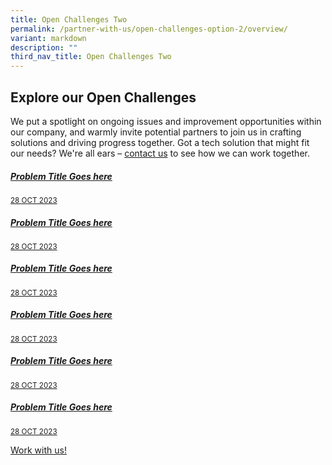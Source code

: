 ```yaml
---
title: Open Challenges Two
permalink: /partner-with-us/open-challenges-option-2/overview/
variant: markdown
description: ""
third_nav_title: Open Challenges Two
---
```

<h2>Explore our Open Challenges</h2>
<p> We put a spotlight on ongoing issues and improvement opportunities within our company, and warmly invite potential partners to join us in crafting solutions and driving progress together. Got a tech solution that might fit our needs? We're all ears – <a href="https://www.mindef.gov.sg/web/portal/rsaf/home/">contact us</a> to see how we can work together.
</p>
<div class="row">
  <div class="col">
    <a class="card-link" href="/open-challenges/problem-one"><div class="media-card-plain bg-media-color-1 padding--lg">
        <div>
          <h5 class="has-text-white">
            <b>Problem Title Goes here</b>
          </h5>
        </div>
        <div class="is-fluid padding--top--md description">
          <small class="has-text-white">28 OCT 2023</small>
        </div>
      </div>
    </a>
  </div>
  <div class="col">
    <a class="card-link" href="/open-challenges/problem-two"><div class="media-card-plain bg-media-color-1 padding--lg">
        <div>
          <h5 class="has-text-white">
            <b>Problem Title Goes here</b>
          </h5>
        </div>
        <div class="is-fluid padding--top--md description">
          <small class="has-text-white">28 OCT 2023</small>
        </div>
      </div>
    </a>
  </div>
  <div class="col">
    <a class="card-link" href="/open-challenges/problem-one"><div class="media-card-plain bg-media-color-1 padding--lg">
        <div>
          <h5 class="has-text-white">
            <b>Problem Title Goes here</b>
          </h5>
        </div>
        <div class="is-fluid padding--top--md description">
          <small class="has-text-white">28 OCT 2023</small>
        </div>
      </div>
    </a>
  </div>
</div>
<div class="row">
  <div class="col">
    <a class="card-link" href="/open-challenges/problem-one"><div class="media-card-plain bg-media-color-1 padding--lg">
        <div>
          <h5 class="has-text-white">
            <b>Problem Title Goes here</b>
          </h5>
        </div>
        <div class="is-fluid padding--top--md description">
          <small class="has-text-white">28 OCT 2023</small>
        </div>
      </div>
    </a>
  </div>
  <div class="col">
    <a class="card-link" href="/open-challenges/problem-one"><div class="media-card-plain bg-media-color-1 padding--lg">
        <div>
          <h5 class="has-text-white">
            <b>Problem Title Goes here</b>
          </h5>
        </div>
        <div class="is-fluid padding--top--md description">
          <small class="has-text-white">28 OCT 2023</small>
        </div>
      </div>
    </a>
  </div>
  <div class="col">
    <a class="card-link" href="/open-challenges/problem-one"><div class="media-card-plain bg-media-color-1 padding--lg">
        <div>
          <h5 class="has-text-white">
            <b>Problem Title Goes here</b>
          </h5>
        </div>
        <div class="is-fluid padding--top--md description">
          <small class="has-text-white">28 OCT 2023</small>
        </div>
      </div>
    </a>
  </div>
</div>
<p><a class="bp-button is-primary is-uppercase search-button" href="https://www.mindef.gov.sg/web/portal/rsaf/home/">Work with us!</a></p>